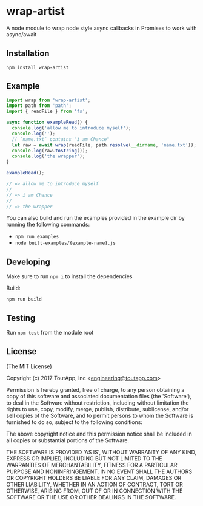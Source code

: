 # wrap-artist

A node module to wrap node style async callbacks in Promises to work with async/await

## Installation

```
npm install wrap-artist
```

## Example

```js
import wrap from 'wrap-artist';
import path from 'path';
import { readFile } from 'fs';

async function exampleRead() {
  console.log('allow me to introduce myself');
  console.log('');
  // `name.txt` contains "i am Chance"
  let raw = await wrap(readFile, path.resolve(__dirname, 'name.txt'));
  console.log(raw.toString());
  console.log('the wrapper');
}

exampleRead();

// => allow me to introduce myself
//
// => i am Chance
//
// => the wrapper
```

You can also build and run the examples provided in the example dir by running the following commands:

- `npm run examples`
- `node built-examples/{example-name}.js`

## Developing

Make sure to run `npm i` to install the dependencies

Build:

```shell
npm run build
```

## Testing

Run `npm test` from the module root

## License

(The MIT License)

Copyright (c) 2017 ToutApp, Inc &lt;engineering@toutapp.com&gt;

Permission is hereby granted, free of charge, to any person obtaining
a copy of this software and associated documentation files (the
'Software'), to deal in the Software without restriction, including
without limitation the rights to use, copy, modify, merge, publish,
distribute, sublicense, and/or sell copies of the Software, and to
permit persons to whom the Software is furnished to do so, subject to
the following conditions:

The above copyright notice and this permission notice shall be
included in all copies or substantial portions of the Software.

THE SOFTWARE IS PROVIDED 'AS IS', WITHOUT WARRANTY OF ANY KIND,
EXPRESS OR IMPLIED, INCLUDING BUT NOT LIMITED TO THE WARRANTIES OF
MERCHANTABILITY, FITNESS FOR A PARTICULAR PURPOSE AND NONINFRINGEMENT.
IN NO EVENT SHALL THE AUTHORS OR COPYRIGHT HOLDERS BE LIABLE FOR ANY
CLAIM, DAMAGES OR OTHER LIABILITY, WHETHER IN AN ACTION OF CONTRACT,
TORT OR OTHERWISE, ARISING FROM, OUT OF OR IN CONNECTION WITH THE
SOFTWARE OR THE USE OR OTHER DEALINGS IN THE SOFTWARE.

